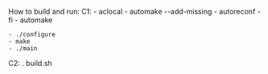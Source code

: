 How to build and run:
C1:
    - aclocal
    - automake --add-missing
    - autoreconf -fi
    - automake

    - ./configure
    - make
    - ./main
C2: 
    . build.sh